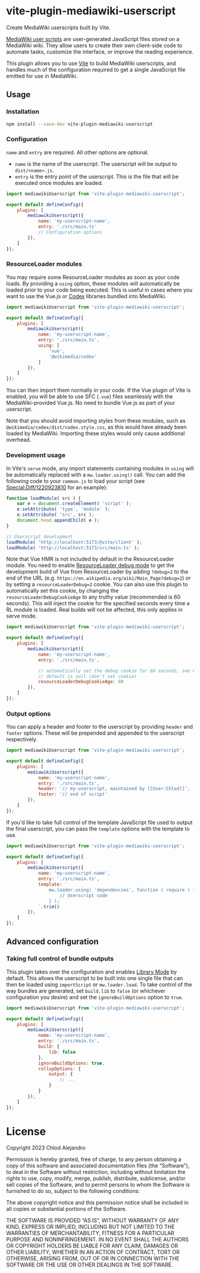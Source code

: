 # vite-plugin-mediawiki-userscript
Create MediaWiki userscripts built by Vite.

[MediaWiki user scripts](https://w.wiki/4s8Q) are user-generated JavaScript
files stored on a MediaWiki wiki. They allow users to create their own
client-side code to automate tasks, customize the interface, or improve the
reading experience.

This plugin allows you to use [Vite](https://vitejs.dev/) to build MediaWiki
userscripts, and handles much of the configuration required to get a
single JavaScript file emitted for use in MediaWiki.

## Usage
### Installation
```sh
npm install --save-dev vite-plugin-mediawiki-userscript
```

### Configuration
`name` and `entry` are required. All other options are optional.
- `name` is the name of the userscript. The userscript will be output to `dist/<name>.js`.
- `entry` is the entry point of the userscript. This is the file that will be
  executed once modules are loaded.
```js
import mediawikiUserscript from 'vite-plugin-mediawiki-userscript';

export default defineConfig({
	plugins: [
		mediawikiUserscript({
			name: 'my-userscript-name',
			entry: './src/main.ts'
			// Configuration options
		}),
	]
});
```

### ResourceLoader modules

You may require some ResourceLoader modules as soon as your code loads.
By providing a `using` option, these modules will automatically be loaded
prior to your code being executed. This is useful in cases where you want
to use the Vue.js or [Codex](https://www.mediawiki.org/wiki/Codex) libraries
bundled into MediaWiki.

```js
import mediawikiUserscript from 'vite-plugin-mediawiki-userscript';

export default defineConfig({
	plugins: [
		mediawikiUserscript({
			name: 'my-userscript-name',
			entry: './src/main.ts',
			using: [
				'vue',
				'@wikimedia/codex'
			]
		}),
	]
});
```

You can then import them normally in your code. If the Vue plugin of Vite
is enabled, you will be able to use SFC (`.vue`) files seamlessly with
the MediaWiki-provided Vue.js. No need to bundle Vue.js as part of your
userscript.

Note that you should avoid importing styles from these modules, such as
`@wikimedia/codex/dist/codex.style.css`, as this would have already been
loaded by MediaWiki. Importing these styles would only cause additional
overhead.

### Development usage

In Vite's `serve` mode, any import statements containing modules in `using`
will be automatically replaced with a `mw.loader.using()` call. You can add the
following code to your `common.js` to load your script (see
[Special:Diff/1220923810](https://en.wikipedia.org/w/index.php?diff=1220923810)
for an example):

```js
function loadModule( src ) {
	var e = document.createElement( 'script' );
	e.setAttribute( 'type', 'module' );
	e.setAttribute( 'src', src );
	document.head.appendChild( e );
}

// Userscript development
loadModule( 'http://localhost:5173/@vite/client' );
loadModule( 'http://localhost:5173/src/main.ts' );
```

Note that Vue HMR is not included by default in the ResourceLoader module. You
need to enable [ResourceLoader debug mode](https://www.mediawiki.org/wiki/ResourceLoader/Architecture#Debug_mode)
to get the development build of Vue from ResourceLoader by adding `?debug=2` to
the end of the URL (e.g. `https://en.wikipedia.org/wiki/Main_Page?debug=2`)
or by setting a `resourceLoaderDebug=2` cookie. You can also use this plugin to
automatically set this cookie, by changing the `resourceLoaderDebugCookieAge`
to any truthy value (recommended is 60 seconds). This will inject the cookie for
the specified seconds every time a RL module is loaded. Real builds will not be
affected, this only applies in serve mode.
```js
import mediawikiUserscript from 'vite-plugin-mediawiki-userscript';

export default defineConfig({
	plugins: [
		mediawikiUserscript({
			name: 'my-userscript-name',
			entry: './src/main.ts',

			// automatically set the debug cookie for 60 seconds, see #Development usage
			// default is null (don't set cookie)
			resourceLoaderDebugCookieAge: 60
		}),
	]
});
```

### Output options

You can apply a header and footer to the userscript by providing `header` and
`footer` options. These will be prepended and appended to the userscript
respectively.
```js
import mediawikiUserscript from 'vite-plugin-mediawiki-userscript';

export default defineConfig({
	plugins: [
		mediawikiUserscript({
			name: 'my-userscript-name',
			entry: './src/main.ts',
			header: '// my-userscript, maintained by [[User:Chlod]]',
			footer: '// end of script'
		}),
	]
});
```

If you'd like to take full control of the template JavaScript file used to
output the final userscript, you can pass the `template` options with the
template to use.
```js
import mediawikiUserscript from 'vite-plugin-mediawiki-userscript';

export default defineConfig({
	plugins: [
		mediawikiUserscript({
			name: 'my-userscript-name',
			entry: './src/main.ts',
			template: `
				mw.loader.using( 'dependencies', function ( require ) {
					// Userscript code
				} );
			`.trim()
		}),
	]
});
```

## Advanced configuration
### Taking full control of bundle outputs
This plugin takes over the configuration and enables
[Library Mode](https://vitejs.dev/guide/build.html#library-mode) by default.
This allows the userscript to be built into one single file that can then
be loaded using `importScript` or `mw.loader.load`. To take control of the
way bundles are generated, set `build.lib` to `false` (or whichever
configuration you desire) and set the `ignoreBuildOptions` option to `true`.

```js
import mediawikiUserscript from 'vite-plugin-mediawiki-userscript';

export default defineConfig({
	plugins: [
		mediawikiUserscript({
			name: 'my-userscript-name',
			entry: './src/main.ts',
			build: {
				lib: false
			},
			ignoreBuildOptions: true,
			rollupOptions: {
				output: {
					// ...
				}
			}
		}),
	]
});
```

# License
Copyright 2023 Chlod Alejandro

Permission is hereby granted, free of charge, to any person obtaining a
copy of this software and associated documentation files (the
“Software”), to deal in the Software without restriction, including
without limitation the rights to use, copy, modify, merge, publish,
distribute, sublicense, and/or sell copies of the Software, and to
permit persons to whom the Software is furnished to do so, subject to
the following conditions:

The above copyright notice and this permission notice shall be included
in all copies or substantial portions of the Software.

THE SOFTWARE IS PROVIDED “AS IS”, WITHOUT WARRANTY OF ANY KIND, EXPRESS
OR IMPLIED, INCLUDING BUT NOT LIMITED TO THE WARRANTIES OF
MERCHANTABILITY, FITNESS FOR A PARTICULAR PURPOSE AND NONINFRINGEMENT.
IN NO EVENT SHALL THE AUTHORS OR COPYRIGHT HOLDERS BE LIABLE FOR ANY
CLAIM, DAMAGES OR OTHER LIABILITY, WHETHER IN AN ACTION OF CONTRACT,
TORT OR OTHERWISE, ARISING FROM, OUT OF OR IN CONNECTION WITH THE
SOFTWARE OR THE USE OR OTHER DEALINGS IN THE SOFTWARE.

